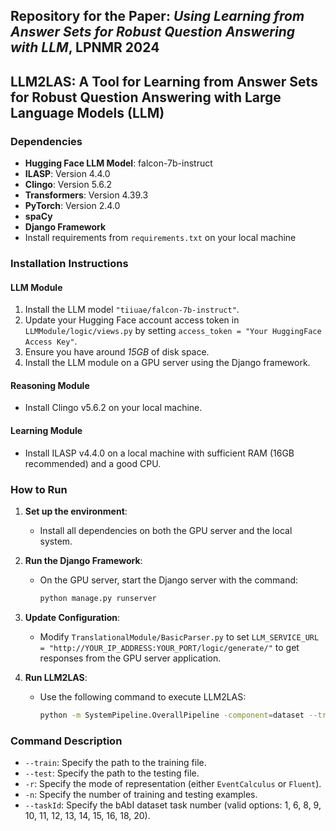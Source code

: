 ## Repository for the Paper: ***Using Learning from Answer Sets for Robust Question Answering with LLM***, LPNMR 2024

## LLM2LAS: A Tool for Learning from Answer Sets for Robust Question Answering with Large Language Models (LLM)

### Dependencies
- **Hugging Face LLM Model**: falcon-7b-instruct
- **ILASP**: Version 4.4.0 
- **Clingo**: Version 5.6.2
- **Transformers**: Version 4.39.3
- **PyTorch**: Version 2.4.0
- **spaCy**
- **Django Framework**
- Install requirements from `requirements.txt` on your local machine

### Installation Instructions

#### LLM Module
1. Install the LLM model `"tiiuae/falcon-7b-instruct"`.
2. Update your Hugging Face account access token in `LLMModule/logic/views.py` by setting `access_token = "Your HuggingFace Access Key"`.
3. Ensure you have around *15GB* of disk space.
4. Install the LLM module on a GPU server using the Django framework.

#### Reasoning Module
- Install Clingo v5.6.2 on your local machine.

#### Learning Module
- Install ILASP v4.4.0 on a local machine with sufficient RAM (16GB recommended) and a good CPU.

### How to Run
1. **Set up the environment**:
   - Install all dependencies on both the GPU server and the local system.

2. **Run the Django Framework**:
   - On the GPU server, start the Django server with the command:
     ```sh
     python manage.py runserver
     ```

3. **Update Configuration**:
   - Modify `TranslationalModule/BasicParser.py` to set `LLM_SERVICE_URL = "http://YOUR_IP_ADDRESS:YOUR_PORT/logic/generate/"` to get responses from the GPU server application.

4. **Run LLM2LAS**:
   - Use the following command to execute LLM2LAS:
     ```sh
     python -m SystemPipeline.OverallPipeline -component=dataset --train=/llm2las/bAbi/qa1_train.txt --test=/llm2las/bAbi/qa1_test.txt -r=EventCalculus -n=1000 --taskId=1
     ```

### Command Description
- `--train`: Specify the path to the training file.
- `--test`: Specify the path to the testing file.
- `-r`: Specify the mode of representation (either `EventCalculus` or `Fluent`).
- `-n`: Specify the number of training and testing examples.
- `--taskId`: Specify the bAbI dataset task number (valid options: 1, 6, 8, 9, 10, 11, 12, 13, 14, 15, 16, 18, 20).
